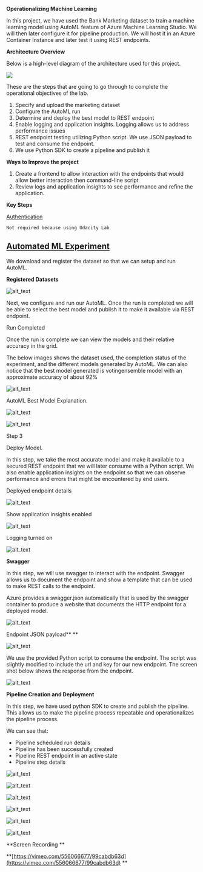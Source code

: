

**Operationalizing Machine Learning**

In this project, we have used the Bank Marketing dataset to train a machine learning model using AutoML feature of Azure Machine Learning Studio.  We will then later configure it for pipeline production.  We will host it in an Azure Container Instance and later test it using REST endpoints. 

**Architecture Overview**

Below is a high-level diagram of the architecture used for this project.  

<img src = "/images/image1.png"> </img>


These are the steps that are going to go through to complete the operational objectives of the lab.

1. Specify and upload the marketing dataset
2. Configure the AutoML run 
3. Determine and deploy the best model to REST endpoint
4. Enable logging and application insights. Logging allows us to address performance issues
5. REST endpoint testing utilizing Python script.  We use JSON payload to test and consume the endpoint.
6. We use Python SDK to create a pipeline and publish it 

**Ways to Improve the project** 



1. Create a frontend to allow interaction with the endpoints that would allow better interaction then command-line script
2. Review logs and application insights to see performance and refine the application. 

**Key Steps** 

<span style="text-decoration:underline;">Authentication</span>

	Not required because using Udacity Lab 


## <span style="text-decoration:underline;">Automated ML Experiment</span>

We download and register the dataset so that we can setup and run AutoML.

**Registered Datasets**


![alt_text](images/image2.png "image_tooltip")


Next, we configure and run our AutoML.  Once the run is completed we will be able to select the best model and publish it to make it available via REST endpoint. 

Run Completed 

Once the run is complete we can view the models and their relative accuracy in the grid.

The below images shows the dataset used, the completion status of the experiment, and the different models generated by AutoML. We can also notice that the best model generated is votingensemble model with an approximate accuracy of about 92%






![alt_text](images/image3.png "image_tooltip")


AutoML Best Model Explanation. 



![alt_text](images/image4.png "image_tooltip")




![alt_text](images/image5.png "image_tooltip")


Step 3 

Deploy Model.

In this step, we take the most accurate model and make it available to a secured REST endpoint that we will later consume with a Python script.   We also enable application insights on the endpoint so that we can observe performance and errors that might be encountered by end users.

Deployed endpoint details 



![alt_text](images/image6.png "image_tooltip")


Show application insights enabled 



![alt_text](images/image7.png "image_tooltip")


Logging turned on 



![alt_text](images/image8.png "image_tooltip")


**Swagger**

In this step, we will use swagger to interact with the endpoint.  Swagger allows us to document the endpoint and show a template that can be used to make REST calls to the endpoint. 

Azure provides a swagger.json automatically that is used by the swagger container to produce a website that documents the HTTP endpoint for a deployed model.


![alt_text](images/image9.png "image_tooltip")


Endpoint JSON payload** **


![alt_text](images/image10.png "image_tooltip")


We use the provided Python script to consume the endpoint.  The script was slightly modified to include the url and key for our new endpoint. The screen shot below shows the response from the endpoint. 


![alt_text](images/image11.png "image_tooltip")


**Pipeline Creation and Deployment**

In this step, we have used python SDK to create and publish the pipeline.  This allows us to make the pipeline process repeatable and operationalizes the pipeline process.

We can see that:



*   Pipeline scheduled run details
*   Pipeline has been successfully created
*   Pipeline REST endpoint in an active state
*   Pipeline step details



![alt_text](images/image12.png "image_tooltip")



![alt_text](images/image13.png "image_tooltip")




![alt_text](images/image14.png "image_tooltip")




![alt_text](images/image15.png "image_tooltip")



![alt_text](images/image16.png "image_tooltip")



![alt_text](images/image17.png "image_tooltip")


**Screen Recording **

**[https://vimeo.com/556066677/99cabdb63d](https://vimeo.com/556066677/99cabdb63d) **
